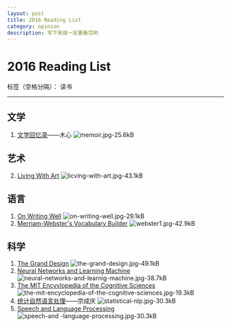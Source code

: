 ```yaml
---
layout: post
title: 2016 Reading List
category: opinion
description: 写下来就一定要看完哟
---
```

# 2016 Reading List

标签（空格分隔）： 读书

---
## 文学
 1. [文学回忆录][1]——木心
![memoir.jpg-25.6kB][2]
## 艺术
 2. [Living With Art][3]
![licving-with-art.jpg-43.1kB][4]
## 语言
 1. [On Writing Well][5]
![on-writing-well.jpg-29.1kB][6]
 2. [Merriam-Webster's Vocabulary Builder][7]
![webster1.jpg-42.9kB][8]

 

## 科学

 1. [The Grand Design][9]
![the-grand-design.jpg-49.1kB][10]
 2. [Neural Networks and Learning Machine][11]
![neural-networks-and-learnig-machine.jpg-38.7kB][12]
 3. [The MIT Encyvlopedia of the Cognitive Sciences][13]
![the-mit-encyclopedia-of-the-cognitive-sciences.jpg-19.3kB][14]
 4. [统计自然语言处理][15]——宗成庆
![statistical-nlp.jpg-30.3kB][16]
 5. [Speech and Language Processing][17]
![speech-and -language-processing.jpg-30.3kB][18]


  [1]: http://www.amazon.cn/gp/product/B00AM9PLVC?keywords=%E6%96%87%E5%AD%A6%E5%9B%9E%E5%BF%86%E5%BD%95&qid=1458547671&ref_=sr_1_1&s=books&sr=1-1
  [2]: http://static.zybuluo.com/sixijinling/l74yefqlwkefzm1xbpjovr9g/memoir.jpg
  [3]: http://www.amazon.cn/Living-With-Art/dp/0072475269/ref=sr_1_4?s=books&ie=UTF8&qid=1458548237&sr=1-4&keywords=living%20with%20art
  [4]: http://static.zybuluo.com/sixijinling/81ookkh9r2esacifw0d402o9/licving-with-art.jpg
  [5]: http://www.amazon.cn/gp/product/0060891548?ref_=cm_cr_ryp_prd_ttl_sol_0
  [6]: http://static.zybuluo.com/sixijinling/4175sfjn14exdicu9y77ecl1/on-writing-well.jpg
  [7]: http://www.amazon.cn/gp/product/0877798559?ref_=cm_cr_ryp_prd_ttl_sol_1
  [8]: http://static.zybuluo.com/sixijinling/kmrw40267d4n25endypprdc1/webster1.jpg
  [9]: http://www.amazon.cn/The-Grand-Design-%E5%8F%B2%E8%92%82%E8%8A%AC%E2%80%A2%E9%9C%8D%E9%87%91/dp/0553805371/ref=sr_1_2?s=books&ie=UTF8&qid=1458548088&sr=1-2&keywords=%E5%A4%A7%E8%AE%BE%E8%AE%A1
  [10]: http://static.zybuluo.com/sixijinling/g5peojazaf4qa736lqcevnn1/the-grand-design.jpg
  [11]: http://www.amazon.cn/Neural-Networks-and-Learning-Machines-Haykin-Simon-O/dp/0131471392/ref=sr_1_3?s=books&ie=UTF8&qid=1458548512&sr=1-3&keywords=neural%20networks%20and%20learning%20machines
  [12]: http://static.zybuluo.com/sixijinling/fw9i1f0unqf0gcqh15fbdvrm/neural-networks-and-learnig-machine.jpg
  [13]: http://www.amazon.cn/The-MIT-Encyclopedia-of-the-Cognitive-Sciences/dp/026273124X/ref=sr_1_2?s=books&ie=UTF8&qid=1458548694&sr=1-2&keywords=THE%20MIT%20ENCYCLOPEDIA%20OF%20THE%20COGNITIVE%20SCIENCES
  [14]: http://static.zybuluo.com/sixijinling/d6xtnunlsx972gaan1xrw5i8/the-mit-encyclopedia-of-the-cognitive-sciences.jpg
  [15]: http://www.amazon.cn/%E7%BB%9F%E8%AE%A1%E8%87%AA%E7%84%B6%E8%AF%AD%E8%A8%80%E5%A4%84%E7%90%86-%E5%AE%97%E6%88%90%E5%BA%86/dp/B00EYSQLFM/ref=sr_1_1?s=books&ie=UTF8&qid=1458549674&sr=1-1&keywords=%E7%BB%9F%E8%AE%A1%E8%87%AA%E7%84%B6%E8%AF%AD%E8%A8%80%E5%A4%84%E7%90%86
  [16]: http://static.zybuluo.com/sixijinling/rnkpvb9o2e752oigl0qqrb63/statistical-nlp.jpg
  [17]: http://www.amazon.cn/Speech-and-Language-Processing-Jurafsky-Daniel/dp/0131873210/ref=sr_1_1?s=books&ie=UTF8&qid=1458550121&sr=1-1&keywords=speech%20and%20language%20processing
  [18]: http://static.zybuluo.com/sixijinling/bonpdkp8d766kgqw4pdfbjvw/speech-and%20-language-processing.jpg
